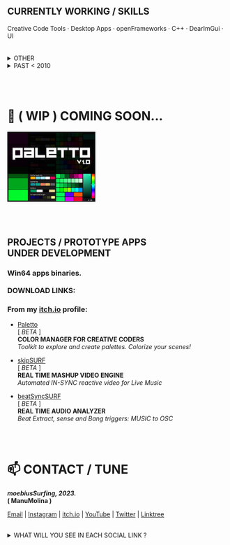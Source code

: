 <br/><br/>

<h2>CURRENTLY WORKING / SKILLS</h2>
Creative Code Tools  ·  Desktop Apps  ·  openFrameworks  ·  C++  ·  DearImGui  ·  UI

<br/>
<br/>
<br/>

<details>
<summary>OTHER</summary>
</br>
Arduino / Espressif ESP8266|ESP32 USB bridge integration with ofApp's  ·  Electronics

</br>
</br>

<b>LEARN INTEREST</b>
</br>
Unreal Engine  ·  Houdini  ·  React / ThreeJS

<br/>

</details>
 
<details>
<summary>PAST < 2010</summary>
</br>
Tech. Telecom Engineer, UPC. Electronics, Audio DSP spec, 2000  ·  Sound Engineer and Music Producer, 2001/2009  ·  Live Streamer since 2004  ·  Live Stream enhanced music shows, 2008  ·  Mixed Reality decentralized music Events in Second Life Metaverse vs Real Live + Machinima film making, 2007/2010.

</details>
 
<br/>
<br/>
<br/>

<h1>🔭 ( WIP ) COMING SOON...</h1>

<div align="left">
<img src="https://github.com/moebiussurfing/moebiusSurfing/blob/main/Paletto_Thumbnail.png" align="center" height="40%" width="40%">
</div>

<br/>
<br/>
<br/>

<p>
<h2>
PROJECTS / PROTOTYPE APPS<br/>
UNDER DEVELOPMENT<br/> 
</h2>
</p>

<p>
<h3>
Win64 apps binaries.<br/><br/>
DOWNLOAD LINKS:
</h3>
</p>

<p>
<h3>From my <a href="https://moebiussurfing.itch.io/" target="_blank">itch.io</a> profile:<br/>

</h3>
</p>

<p>
  
  * <a href="https://moebiussurfing.itch.io/paletto" target="_blank">Paletto</a> <br/>[ <i>BETA</i> ]
  <br/><b>COLOR MANAGER FOR CREATIVE CODERS</b><br/>
<i>Toolkit to explore and create palettes. Colorize your scenes!</i><br/>

  * <a href="https://moebiussurfing.itch.io/skipsurf?secret=vThAQqFofT4go1Wvh4KUcCHO8UU" target="_blank">skipSURF</a> <br/>[ <i>BETA</i> ]
  <br/><b>REAL TIME MASHUP VIDEO ENGINE</b><br/> 
<i>Automated IN-SYNC reactive video for Live Music</i><br/>

  * <a href="https://moebiussurfing.itch.io/beatsyncsurf?secret=YWZnvUDrkW76SEs81aQJkQ7jmlE" target="_blank">beatSyncSURF</a> <br/>[ <i>BETA</i> ]
  <br/><b>REAL TIME AUDIO ANALYZER</b><br/> 
<i>Beat Extract, sense and Bang triggers: MUSIC to OSC</i></br>

</p>

<br/>
<br/>

<h1>📫 CONTACT / TUNE</h1>

<p>
<strong> 
  <em>
moebiusSurfing, 2023.
  </em>
<br/>
( ManuMolina )

</strong>
</p>

<p>
<a href="mailto:moebiussurfing@gmail.com" target="_blank">Email</a> |  
<a href="https://www.instagram.com/moebiusSurfing/" target="_blank">Instagram</a> | 
<a href="https://moebiussurfing.itch.io/" target="_blank">itch.io</a> | 
<a href="https://www.youtube.com/moebiusSurfing" target="_blank">YouTube</a> | 
<a href="https://twitter.com/moebiusSurfing/" target="_blank">Twitter</a> | 
<a href="https://linktr.ee/moebiussurfing" target="_blank">Linktree</a>
</p>

<br/>

<details>
<summary>WHAT WILL YOU SEE IN EACH SOCIAL LINK ?</summary>
<br>
 
**GitHub**:  
_My libraries/modules currently under development. Mainly openFrameworks add-ons._<br/>

**Instagram**:  
_Weekly/Monthly showcase of currently developing tools._<br/>

**Itch.io**:  
_Binaries of my desktop apps for Windows under development. Ready to download and install._<br/>

**YouTube**:  
_Some creative code experiments, screencast of libraries/modules/add-ons and other archived stuff._<br/>

**Twitter**:  
_Tweets of my released apps/tools, and feed from some creative coders and developers that I follow._<br/>

**Linktree**:  
_All my profiles links._<br/>
 
</details>

<br/><br/>
